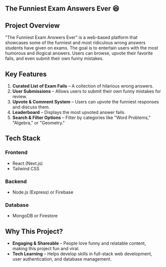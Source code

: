 ## The Funniest Exam Answers Ever 😆

## Project Overview
"The Funniest Exam Answers Ever" is a web-based platform that showcases some of the funniest and most ridiculous wrong answers students have given on exams. The goal is to entertain users with the most humorous and illogical answers. Users can browse, upvote their favorite fails, and even submit their own funny mistakes.

## Key Features
1. **Curated List of Exam Fails** – A collection of hilarious wrong answers.
2. **User Submissions** – Allows users to submit their own funny mistakes for review.
3. **Upvote & Comment System** – Users can upvote the funniest responses and discuss them.
4. **Leaderboard** – Displays the most upvoted answer fails.
5. **Search & Filter Options** – Filter by categories like "Word Problems," "Algebra," or "Geometry."

## Tech Stack
### Frontend
- React (Next.js)
- Tailwind CSS

### Backend
- Node.js (Express) or Firebase

### Database
- MongoDB or Firestore

## Why This Project?
- **Engaging & Shareable** – People love funny and relatable content, making this project fun and viral.
- **Tech Learning** – Helps develop skills in full-stack web development, user authentication, and database management.


